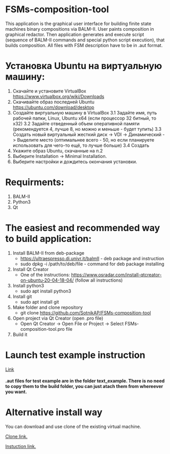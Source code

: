 # FSMs-composition-tool
This application is the graphical user interface for building finite state machines binary compositions via BALM-II.
User paints composition in graphical redactor. Then application generates and execute script (sequence of BALM-II commands and special python script execution), that builds composition.
All files with FSM description have to be in .aut format.

# Установка Ubuntu на виртуальную машину:
1. Скачайте и установите VirtualBox
   https://www.virtualbox.org/wiki/Downloads
2. Скачивайте образ последней Ubuntu
   https://ubuntu.com/download/desktop
3. Создайте виртуальную машину в VirtualBox
   3.1 Задайте имя, путь рабочей папки, Linux, Ubuntu x64 (если процессор 32 битный, то x32)
   3.2 Задайте отведенный объем оперативной памяти (рекомендуется 4, лучше 8, но можно и меньше - будет тупить)
   3.3 Создать новый виртуальный жесткий диск -> VDI -> Динамический -> Выделите место (оптимальнее всего - 50, но если планируете использовать для чего-то ещё, то лучше больше)
   3.4 Создать
4. Укажите образ Ubuntu, скачанные на п.2
5. Выберите Installation -> Minimal Installation.
6. Выберите настройки и дождитесь окончания установки.
   
# Requirments:
1. BALM-II
2. Python3
3. Qt

# The easiest and recommended way to build application:
1. Install BALM-II from deb-package
   - https://ultraespresso.di.univr.it/balmII - deb package and instruction
   - sudo dpkg -i /path/to/deb/file - command for deb package installing
2. Install Qt Creator 
   - One of the instructions: https://www.osradar.com/install-qtcreator-on-ubuntu-20-04-18-04/ (follow all instructions)
3. Install python3 
   - sudo apt install python3
4. Install git
   - sudo apt install git
5. Make folder and clone repository
   - git clone https://github.com/SotnikAP/FSMs-composition-tool
6. Open project via Qt Creator (open .pro file)
   - Open Qt Creator -> Open File or Project -> Select FSMs-composition-tool.pro file
7. Build it

# Launch test example instruction
[Link](https://github.com/SotnikAP/FSMs-composition-tool/blob/master/doc/%D0%A3%D0%BF%D1%80%D0%B0%D0%B2%D0%BB%D0%B5%D0%BD%D0%B8%D0%B5%20%D0%B3%D1%80%D0%B0%D1%84%D0%B8%D1%87%D0%B5%D1%81%D0%BA%D0%B8%D0%BC%20%D1%80%D0%B5%D0%B4%D0%B0%D0%BA%D1%82%D0%BE%D1%80%D0%BE%D0%BC%20%D0%B8%20%D0%B7%D0%B0%D0%BF%D1%83%D1%81%D0%BA%20%D1%82%D0%B5%D1%81%D1%82%D0%BE%D0%B2%D0%BE%D0%B3%D0%BE%20%D0%BF%D1%80%D0%B8%D0%BC%D0%B5%D1%80%D0%B0.pdf)

#### .aut files for test example are in the folder text_example. There is no need to copy them to the build folder, you can just atach them from whereever you want.

# Alternative install way
You can download and use clone of the existing virtual machine.

[Clone link.](https://drive.google.com/drive/folders/1YXSqjMFVEKrZV8mKYEDUqEpwxYU4swMX)

[Instuction link.](https://github.com/SotnikAP/FSMs-composition-tool/blob/master/doc/%D0%90%D0%BB%D1%8C%D1%82%D0%B5%D1%80%D0%BD%D0%B0%D1%82%D0%B8%D0%B2%D0%BD%D0%B0%D1%8F%20%D0%B8%D0%BD%D1%81%D1%82%D1%80%D1%83%D0%BA%D1%86%D0%B8%D1%8F%20%D0%BF%D0%BE%20%D1%83%D1%81%D1%82%D0%B0%D0%BD%D0%BE%D0%B2%D0%BA%D0%B5%20%D0%B8%20%D1%8D%D0%BA%D1%81%D0%BF%D0%BB%D1%83%D0%B0%D1%82%D0%B0%D1%86%D0%B8%D0%B8.pdf)
